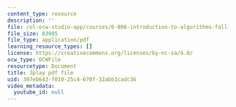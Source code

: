 ```yaml
---
content_type: resource
description: ''
file: /ol-ocw-studio-app/courses/6-006-introduction-to-algorithms-fall-2011/307eb643f01025c4670f32abb1cadc36_4iXLnF3hExw.pdf
file_size: 83985
file_type: application/pdf
learning_resource_types: []
license: https://creativecommons.org/licenses/by-nc-sa/4.0/
ocw_type: OCWFile
resourcetype: Document
title: 3play pdf file
uid: 307eb643-f010-25c4-670f-32abb1cadc36
video_metadata:
  youtube_id: null
---
```

